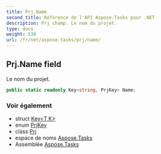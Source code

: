 ```yaml
---
title: Prj.Name
second_title: Référence de l'API Aspose.Tasks pour .NET
description: Prj champ. Le nom du projet.
type: docs
weight: 530
url: /fr/net/aspose.tasks/prj/name/
---
```

## Prj.Name field

Le nom du projet.

```csharp
public static readonly Key<string, PrjKey> Name;
```

### Voir également

* struct [Key&lt;T,K&gt;](../../key-2/)
* enum [PrjKey](../../prjkey/)
* class [Prj](../)
* espace de noms [Aspose.Tasks](../../prj/)
* Assemblée [Aspose.Tasks](../../../)


